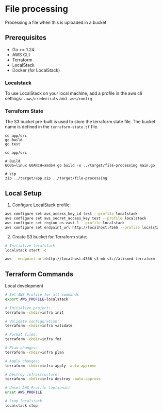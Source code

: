 # File processing

Processing a file when this is uploaded in a bucket

## Prerequisites
- Go >= 1.24
- AWS CLI
- Terraform
- LocalStack
- Docker (for LocalStack)

### Localstack
To use LocalStack on your local machine, add a profile in the aws cli settings: `.aws/credentials` and `.aws/config`

### Terraform State
The S3 bucket pre-built is used to store the terraform state file. The bucket name is defined in the `terraform-state.tf` file.


```shell
cd app/src
go build
go test
```

```shell
cd app/src

# Build
GOOS=linux GOARCH=amd64 go build -o ../target/file-processing main.go

# zip
zip ../target/app.zip ../target/file-processing
```

## Local Setup

1. Configure LocalStack profile:
```bash
aws configure set aws_access_key_id test --profile localstack
aws configure set aws_secret_access_key test --profile localstack
aws configure set region us-east-1 --profile localstack
aws configure set endpoint_url http://localhost:4566 --profile localstack
```

2. Create S3 bucket for Terraform state:
```bash
# Initialize localstack
localstack start -d

aws --endpoint-url=http://localhost:4566 s3 mb s3://alismed-terraform
```

## Terraform Commands
Local development

```bash
# Set AWS Profile for all commands
export AWS_PROFILE=localstack

# Initialize project:
terraform -chdir=infra init

# Validate configuration:
terraform -chdir=infra validate

# Format files:
terraform -chdir=infra fmt

# Plan changes:
terraform -chdir=infra plan

# Apply changes:
terraform -chdir=infra apply -auto-approve

# Destroy infrastructure:
terraform -chdir=infra destroy -auto-approve

# Unset AWS Profile (optional)
unset AWS_PROFILE

# Stop localstack
localstack stop
```